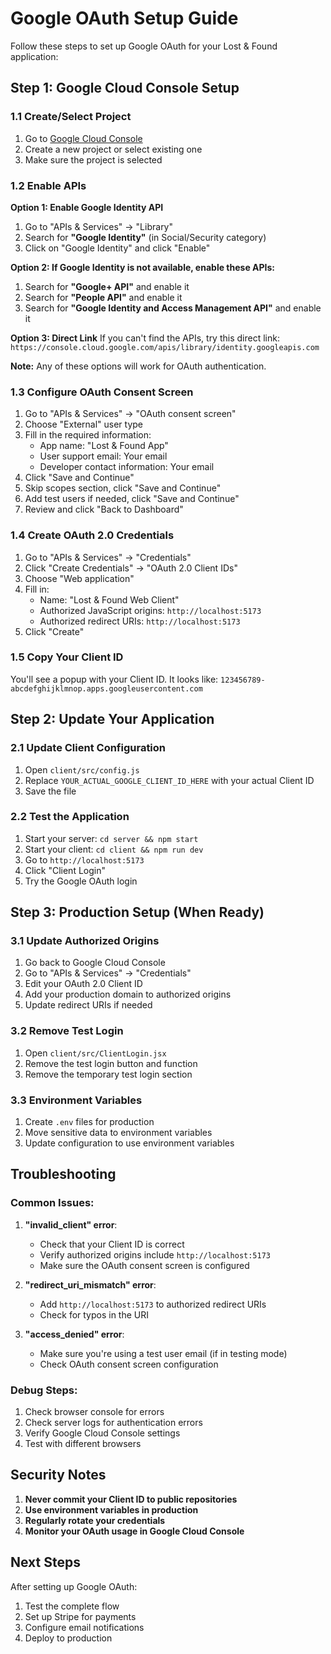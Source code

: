 # Google OAuth Setup Guide

Follow these steps to set up Google OAuth for your Lost & Found application:

## Step 1: Google Cloud Console Setup

### 1.1 Create/Select Project

1. Go to [Google Cloud Console](https://console.cloud.google.com/)
2. Create a new project or select existing one
3. Make sure the project is selected

### 1.2 Enable APIs

**Option 1: Enable Google Identity API**

1. Go to "APIs & Services" → "Library"
2. Search for **"Google Identity"** (in Social/Security category)
3. Click on "Google Identity" and click "Enable"

**Option 2: If Google Identity is not available, enable these APIs:**

1. Search for **"Google+ API"** and enable it
2. Search for **"People API"** and enable it
3. Search for **"Google Identity and Access Management API"** and enable it

**Option 3: Direct Link**
If you can't find the APIs, try this direct link:
`https://console.cloud.google.com/apis/library/identity.googleapis.com`

**Note:** Any of these options will work for OAuth authentication.

### 1.3 Configure OAuth Consent Screen

1. Go to "APIs & Services" → "OAuth consent screen"
2. Choose "External" user type
3. Fill in the required information:
   - App name: "Lost & Found App"
   - User support email: Your email
   - Developer contact information: Your email
4. Click "Save and Continue"
5. Skip scopes section, click "Save and Continue"
6. Add test users if needed, click "Save and Continue"
7. Review and click "Back to Dashboard"

### 1.4 Create OAuth 2.0 Credentials

1. Go to "APIs & Services" → "Credentials"
2. Click "Create Credentials" → "OAuth 2.0 Client IDs"
3. Choose "Web application"
4. Fill in:
   - Name: "Lost & Found Web Client"
   - Authorized JavaScript origins: `http://localhost:5173`
   - Authorized redirect URIs: `http://localhost:5173`
5. Click "Create"

### 1.5 Copy Your Client ID

You'll see a popup with your Client ID. It looks like:
`123456789-abcdefghijklmnop.apps.googleusercontent.com`

## Step 2: Update Your Application

### 2.1 Update Client Configuration

1. Open `client/src/config.js`
2. Replace `YOUR_ACTUAL_GOOGLE_CLIENT_ID_HERE` with your actual Client ID
3. Save the file

### 2.2 Test the Application

1. Start your server: `cd server && npm start`
2. Start your client: `cd client && npm run dev`
3. Go to `http://localhost:5173`
4. Click "Client Login"
5. Try the Google OAuth login

## Step 3: Production Setup (When Ready)

### 3.1 Update Authorized Origins

1. Go back to Google Cloud Console
2. Go to "APIs & Services" → "Credentials"
3. Edit your OAuth 2.0 Client ID
4. Add your production domain to authorized origins
5. Update redirect URIs if needed

### 3.2 Remove Test Login

1. Open `client/src/ClientLogin.jsx`
2. Remove the test login button and function
3. Remove the temporary test login section

### 3.3 Environment Variables

1. Create `.env` files for production
2. Move sensitive data to environment variables
3. Update configuration to use environment variables

## Troubleshooting

### Common Issues:

1. **"invalid_client" error**:

   - Check that your Client ID is correct
   - Verify authorized origins include `http://localhost:5173`
   - Make sure the OAuth consent screen is configured

2. **"redirect_uri_mismatch" error**:

   - Add `http://localhost:5173` to authorized redirect URIs
   - Check for typos in the URI

3. **"access_denied" error**:
   - Make sure you're using a test user email (if in testing mode)
   - Check OAuth consent screen configuration

### Debug Steps:

1. Check browser console for errors
2. Check server logs for authentication errors
3. Verify Google Cloud Console settings
4. Test with different browsers

## Security Notes

1. **Never commit your Client ID to public repositories**
2. **Use environment variables in production**
3. **Regularly rotate your credentials**
4. **Monitor your OAuth usage in Google Cloud Console**

## Next Steps

After setting up Google OAuth:

1. Test the complete flow
2. Set up Stripe for payments
3. Configure email notifications
4. Deploy to production
